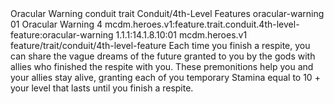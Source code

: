 <ability>
  <name>Oracular Warning</name>
  <metadata>
    <class>conduit</class>
    <feature_type>trait</feature_type>
    <file_dpath>Conduit/4th-Level Features</file_dpath>
    <item_id>oracular-warning</item_id>
    <item_index>01</item_index>
    <item_name>Oracular Warning</item_name>
    <level>4</level>
    <scc>mcdm.heroes.v1:feature.trait.conduit.4th-level-feature:oracular-warning</scc>
    <scdc>1.1.1:14.1.8.10:01</scdc>
    <source>mcdm.heroes.v1</source>
    <type>feature/trait/conduit/4th-level-feature</type>
  </metadata>
  <effects>
    <effect type="mundane">Each time you finish a respite, you can share the vague dreams of the future granted to you by the gods with allies who finished the respite with you. These premonitions help you and your allies stay alive, granting each of you temporary Stamina equal to 10 + your level that lasts until you finish a respite.</effect>
  </effects>
</ability>
